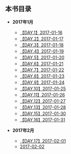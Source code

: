 ## 本书目录

- **2017年1月**
    - [【DAY.1】2017-01-16](2017-01-16.md)
    - [【DAY.2】2017-01-17](2017-01-17.md)
    - [【DAY.3】2017-01-18](2017-01-18.md)
    - [【DAY.4】2017-01-19](2017-01-19.md)
    - [【DAY.5】2017-01-20](2017-01-20.md)
    - [【DAY.6】2017-01-21](2017-01-21.md)
    - [【DAY.7】2017-01-22](2017-01-22.md)
    - [【DAY.8】2017-01-23](2017-01-23.md)
    - [【DAY.9】2017-01-24](2017-01-24.md)
    - [【DAY.10】2017-01-25](2017-01-25.md)
    - [【DAY.11】2017-01-26](2017-01-26.md)
    - [【DAY.12】2017-01-27](2017-01-27.md)
    - [【DAY.13】2017-01-28](2017-01-28.md)
    - [【DAY.15】2017-01-30](2017-01-30.md)
    - [【DAY.16】2017-01-31](2017-01-31.md)

- **2017年2月**
    - [【DAY.17】2017-02-01](2017-02-01.md)
    - [2017-02-02](2017-02-02.md)

